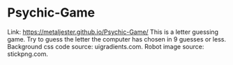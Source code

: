# Psychic-Game
Link: https://metaljester.github.io/Psychic-Game/
This is a letter guessing game. 
Try to guess the letter the computer has chosen in 9 guesses or less.
Background css code source: uigradients.com.
Robot image source: stickpng.com.
